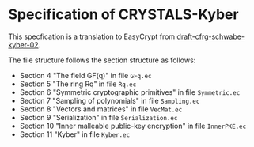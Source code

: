 # Specification of CRYSTALS-Kyber

This specfication is a translation to EasyCrypt from
[draft-cfrg-schwabe-kyber-02](https://datatracker.ietf.org/doc/draft-cfrg-schwabe-kyber/).

The file structure follows the section structure as follows:
* Section 4 "The field GF(q)" in file `GFq.ec`
* Section 5 "The ring Rq" in file `Rq.ec`
* Section 6 "Symmetric cryptographic primitives" in file `Symmetric.ec`
* Section 7 "Sampling of polynomials" in file `Sampling.ec`
* Section 8 "Vectors and matrices" in file `VecMat.ec`
* Section 9 "Serialization" in file `Serialization.ec`
* Section 10 "Inner malleable public-key encryption" in file `InnerPKE.ec`
* Section 11 "Kyber" in file `Kyber.ec`

